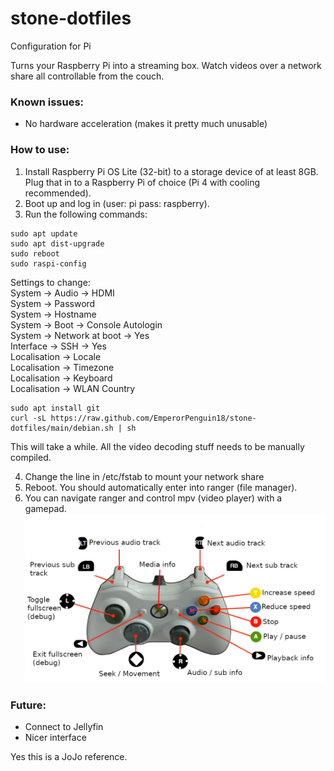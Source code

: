 # stone-dotfiles
Configuration for Pi

Turns your Raspberry Pi into a streaming box. Watch videos over a network share all controllable from the couch.

### Known issues:
- No hardware acceleration (makes it pretty much unusable)

### How to use:
1. Install Raspberry Pi OS Lite (32-bit) to a storage device of at least 8GB. Plug that in to a Raspberry Pi of choice (Pi 4 with cooling recommended).
2. Boot up and log in (user: pi pass: raspberry).
3. Run the following commands:
```
sudo apt update
sudo apt dist-upgrade
sudo reboot
sudo raspi-config
```
Settings to change:  
System -> Audio -> HDMI  
System -> Password  
System -> Hostname  
System -> Boot -> Console Autologin  
System -> Network at boot -> Yes  
Interface -> SSH -> Yes  
Localisation -> Locale  
Localisation -> Timezone  
Localisation -> Keyboard  
Localisation -> WLAN Country
```
sudo apt install git
curl -sL https://raw.github.com/EmperorPenguin18/stone-dotfiles/main/debian.sh | sh
```
This will take a while. All the video decoding stuff needs to be manually compiled.

4. Change the line in /etc/fstab to mount your network share
5. Reboot. You should automatically enter into ranger (file manager).
6. You can navigate ranger and control mpv (video player) with a gamepad.
![alt text](https://raw.githubusercontent.com/EmperorPenguin18/stone-dotfiles/main/diagram.png)

### Future:
- Connect to Jellyfin
- Nicer interface

Yes this is a JoJo reference.

